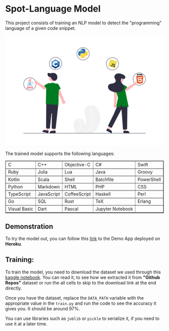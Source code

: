 # Spot-Language Model

This project consists of training an NLP model to detect the "programming" language of a given code snippet.

![banner](banner.png)


The trained model supports the following languages:

<table border="1" class="dataframe">
  <tbody>
    <tr>
      <td>C</td>
      <td>C++</td>
      <td>Objective-C</td>
      <td>C#</td>
      <td>Swift</td>
    </tr>
    <tr>
      <td>Ruby</td>
      <td>Julia</td>
      <td>Lua</td>
      <td>Java</td>
      <td>Groovy</td>
    </tr>
    <tr>
      <td>Kotlin</td>
      <td>Scala</td>
      <td>Shell</td>
      <td>Batchfile</td>
      <td>PowerShell</td>
    </tr>
    <tr>
      <td>Python</td>
      <td>Markdown</td>
      <td>HTML</td>
      <td>PHP</td>
      <td>CSS</td>
    </tr>
    <tr>
      <td>TypeScript</td>
      <td>JavaScript</td>
      <td>CoffeeScript</td>
      <td>Haskell</td>
      <td>Perl</td>
    </tr>
    <tr>
      <td>Go</td>
      <td>SQL</td>
      <td>Rust</td>
      <td>TeX</td>
      <td>Erlang</td>
    </tr>
    <tr>
      <td>Visual Basic</td>
      <td>Dart</td>
      <td>Pascal</td>
      <td>Jupyter Notebook</td>
      <td></td>
    </tr>
  </tbody>
</table>

## Demonstration
To try the model out, you can follow this [link](https://spot-language.herokuapp.com/) to the Demo App deployed on **Heroku**.
## Training:
To train the model, you need to download the dataset we used through this [kaggle notebook](https://www.kaggle.com/amalhasni/creating-labeled-code-snippets-dataset). You can read it, to see how we extracted it from **"Github Repos"** dataset or run the all cells to skip to the download link at the end directly.

Once you have the dataset, replace the `DATA_PATH` variable with the appropriate value in the `train.py` and run the code to see the accuracy it gives you. It should be around 97%.

You can use libraries such as `joblib` or `pickle` to serialize it, if you need to use it at a later time.
